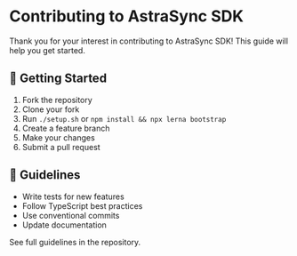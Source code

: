 # Contributing to AstraSync SDK

Thank you for your interest in contributing to AstraSync SDK! This guide will help you get started.

## 🚀 Getting Started

1. Fork the repository
2. Clone your fork
3. Run `./setup.sh` or `npm install && npx lerna bootstrap`
4. Create a feature branch
5. Make your changes
6. Submit a pull request

## 📝 Guidelines

- Write tests for new features
- Follow TypeScript best practices
- Use conventional commits
- Update documentation

See full guidelines in the repository.
